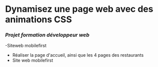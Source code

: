 # Dynamisez une page web avec des animations CSS
### *Projet formation développeur web*
-Siteweb mobilefirst
- Réaliser la page d'accueil, ainsi que les 4 pages des restaurants
- Site web mobilefirst
